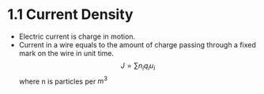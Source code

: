 # 1.1 Current Density

* Electric current is charge in motion. 
* Current in a wire equals to the amount of charge passing through a fixed mark on the wire in unit time.
$$J=\sum n_iq_iu_i$$ where n is particles per $m^3$ 